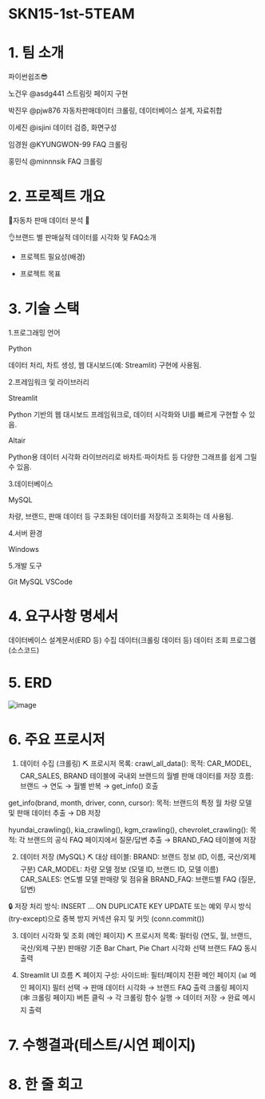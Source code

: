 # SKN15-1st-5TEAM

# 1. 팀 소개

파이썬쉽조😎

노건우 @asdg441  스트림릿 페이지 구현

박진우 @pjw876  자동차판매데이터 크롤링, 데이터베이스 설계, 자료취합 

이세진 @isjini  데이터 검증, 화면구성

임경원 @KYUNGWON-99 FAQ 크롤링

홍민식 @minnnsik FAQ 크롤링


# 2. 프로젝트 개요

🚗자동차 판매 데이터 분석 🚗

👌브랜드 별 판매실적 데이터를 시각화 및 FAQ소개 
- 프로젝트 필요성(배경)


- 프로젝트 목표

 

# 3. 기술 스택
1.프로그래밍 언어

Python

데이터 처리, 차트 생성, 웹 대시보드(예: Streamlit) 구현에 사용됨.

2.프레임워크 및 라이브러리

Streamlit

Python 기반의 웹 대시보드 프레임워크로, 데이터 시각화와 UI를 빠르게 구현할 수 있음.

Altair

Python용 데이터 시각화 라이브러리로 바차트·파이차트 등 다양한 그래프를 쉽게 그릴 수 있음.


3.데이터베이스

MySQL

차량, 브랜드, 판매 데이터 등 구조화된 데이터를 저장하고 조회하는 데 사용됨.

4.서버 환경

Windows


5.개발 도구

Git
MySQL 
VSCode 
 

# 4. 요구사항 명세서
데이터베이스 설계문서(ERD 등)
수집 데이터(크롤링 데이터 등)
데이터 조회 프로그램(소스코드)

# 5. ERD


 ![image](https://github.com/user-attachments/assets/1dbe72e4-7699-4154-a348-26c801eeff07)


# 6. 주요 프로시저
1. 데이터 수집 (크롤링)
⛏ 프로시저 목록:
crawl_all_data():
목적: CAR_MODEL, CAR_SALES, BRAND 테이블에 국내외 브랜드의 월별 판매 데이터를 저장
흐름: 브랜드 → 연도 → 월별 반복 → get_info() 호출

get_info(brand, month, driver, conn, cursor):
목적: 브랜드의 특정 월 차량 모델 및 판매 데이터 추출 → DB 저장

hyundai_crawling(), kia_crawling(), kgm_crawling(), chevrolet_crawling():
목적: 각 브랜드의 공식 FAQ 페이지에서 질문/답변 추출 → BRAND_FAQ 테이블에 저장

2. 데이터 저장 (MySQL)
⛏ 대상 테이블:
BRAND: 브랜드 정보 (ID, 이름, 국산/외제 구분)
CAR_MODEL: 차량 모델 정보 (모델 ID, 브랜드 ID, 모델 이름)
CAR_SALES: 연도별 모델 판매량 및 점유율
BRAND_FAQ: 브랜드별 FAQ (질문, 답변)

🔒 저장 처리 방식:
INSERT ... ON DUPLICATE KEY UPDATE 또는 예외 무시 방식 (try-except)으로 중복 방지
커넥션 유지 및 커밋 (conn.commit())

3. 데이터 시각화 및 조회 (메인 페이지)
⛏ 프로시저 목록:
필터링 (연도, 월, 브랜드, 국산/외제 구분)
판매량 기준 Bar Chart, Pie Chart 시각화
선택 브랜드 FAQ 동시 출력

4. Streamlit UI 흐름
⛏ 페이지 구성:
사이드바: 필터/페이지 전환
메인 페이지 (📊 메인 페이지)
필터 선택 → 판매 데이터 시각화 → 브랜드 FAQ 출력
크롤링 페이지 (🕸️ 크롤링 페이지)
버튼 클릭 → 각 크롤링 함수 실행 → 데이터 저장 → 완료 메시지 출력

# 7. 수행결과(테스트/시연 페이지)

 

# 8. 한 줄 회고
